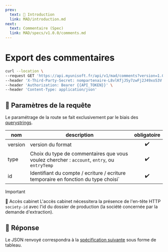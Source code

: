 ```yaml
---
prev:
  text: 💃 Introduction
  link: MAD/introduction.md
next:
  text: Commentaire (Spec)
  link: MAD/specs/v1.0.0/comments.md
---
```


# Export des commentaires

```bash
curl --location \
--request GET 'https://api.myunisoft.fr/api/v1/mad/comments?version=1.0.0' \
--header 'X-Third-Party-Secret: nompartenaire-L8vlKfjJ5y7zwFj2J49xo53V' \
--header 'Authorization: Bearer {{API_TOKEN}}' \
--header 'Content-Type: application/json'
```

## 🔧 Paramètres de la requête

Le paramétrage de la route se fait exclusivement par le biais des [querystrings](https://en.wikipedia.org/wiki/Query_string). 

| nom | description | obligatoire |
| --- | --- | :---: |
| version | version du format | ✔️ |
| type | Choix du type de commentaires que vous voulez chercher : `account`, `entry`, ou `entryTemp` | ✔️ |
| id | Identifiant du compte / ecriture / ecriture temporaire en fonction du type choisi` | ✔️ |

> [!IMPORTANT]
> 🔹 Accès cabinet 
> L'accès cabinet nécessitera la présence de l'en-tête HTTP `society-id` avec l'id du dossier de production (la société concernée par la demande d'extraction).

## 🔬 Réponse

Le JSON renvoyé correspondra à la [spécification suivante](../specs/v1.0.0/comments.md) sous forme de tableau.
